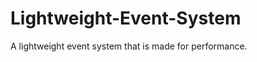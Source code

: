 Lightweight-Event-System
========================

A lightweight event system that is made for performance.